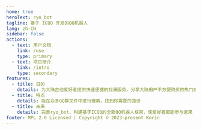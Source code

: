 ```yaml
---
home: true
heroText: ryo_bot
tagline: 基于 ICQQ 开发的QQ机器人
lang: zh-CN
sidebar: false
actions:
  - text: 用户文档
    link: /use
    type: primary
  - text: 项目简介
    link: /intro
    type: secondary
features:
  - title: 目的
    details: 为大陆吉他爱好者提供快速便捷的找谱服务，分享大陆用户不方便购买的热门曲谱
  - title: 特点
    details: 能在众多QQ群文件中进行搜索，找到你需要的曲谱
  - title: 未来
    details: 完善ryo_bot，构建基于ICQQ的全新QQ机器人框架，使爱好者都能参与进来
footer: MPL 2.0 Licensed | Copyright © 2023-present Korin
---
```


